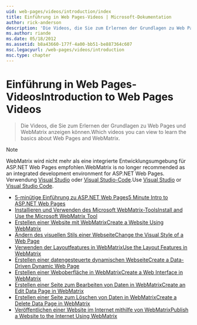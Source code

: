 ```yaml
---
uid: web-pages/videos/introduction/index
title: Einführung in Web Pages-Videos | Microsoft-Dokumentation
author: rick-anderson
description: 'Die Videos, die Sie zum Erlernen der Grundlagen zu Web Pages und WebMatrix anzeigen können.'
ms.author: riande
ms.date: 05/18/2012
ms.assetid: b8a43660-177f-4a00-bb51-be887364c607
msc.legacyurl: /web-pages/videos/introduction
msc.type: chapter
---
```

<a name="introduction-to-web-pages-videos"></a><span data-ttu-id="ecd81-103">Einführung in Web Pages-Videos</span><span class="sxs-lookup"><span data-stu-id="ecd81-103">Introduction to Web Pages Videos</span></span>
====================
> <span data-ttu-id="ecd81-104">Die Videos, die Sie zum Erlernen der Grundlagen zu Web Pages und WebMatrix anzeigen können.</span><span class="sxs-lookup"><span data-stu-id="ecd81-104">Which videos you can view to learn the basics about Web Pages and WebMatrix.</span></span>

> [!NOTE] 
> <span data-ttu-id="ecd81-105">WebMatrix wird nicht mehr als eine integrierte Entwicklungsumgebung für ASP.NET Web Pages empfohlen.</span><span class="sxs-lookup"><span data-stu-id="ecd81-105">WebMatrix is no longer recommended as an integrated development environment for ASP.NET Web Pages.</span></span> <span data-ttu-id="ecd81-106">Verwendung [Visual Studio](xref:aspnet/web-pages/overview/getting-started/program-asp-net-web-pages-in-visual-studio) oder [Visual Studio-Code](https://code.visualstudio.com/).</span><span class="sxs-lookup"><span data-stu-id="ecd81-106">Use [Visual Studio](xref:aspnet/web-pages/overview/getting-started/program-asp-net-web-pages-in-visual-studio) or [Visual Studio Code](https://code.visualstudio.com/).</span></span>


- [<span data-ttu-id="ecd81-107">5-minütige Einführung zu ASP.NET Web Pages</span><span class="sxs-lookup"><span data-stu-id="ecd81-107">5 Minute Intro to ASP.NET Web Pages</span></span>](5-minute-introduction-to-aspnet-web-pages.md)
- [<span data-ttu-id="ecd81-108">Installieren und Verwenden des Microsoft WebMatrix-Tools</span><span class="sxs-lookup"><span data-stu-id="ecd81-108">Install and Use the Microsoft WebMatrix Tool</span></span>](install-and-use-the-microsoft-webmatrix-tool.md)
- [<span data-ttu-id="ecd81-109">Erstellen einer Website mit WebMatrix</span><span class="sxs-lookup"><span data-stu-id="ecd81-109">Create a Website Using WebMatrix</span></span>](create-a-website-using-webmatrix.md)
- [<span data-ttu-id="ecd81-110">Ändern des visuellen Stils einer Webseite</span><span class="sxs-lookup"><span data-stu-id="ecd81-110">Change the Visual Style of a Web Page</span></span>](change-the-visual-style-of-a-web-page.md)
- [<span data-ttu-id="ecd81-111">Verwenden der Layoutfeatures in WebMatrix</span><span class="sxs-lookup"><span data-stu-id="ecd81-111">Use the Layout Features in WebMatrix</span></span>](use-the-layout-features-in-webmatrix.md)
- [<span data-ttu-id="ecd81-112">Erstellen einer datengesteuerte dynamischen Webseite</span><span class="sxs-lookup"><span data-stu-id="ecd81-112">Create a Data-Driven Dynamic Web Page</span></span>](create-a-data-driven-dynamic-web-page.md)
- [<span data-ttu-id="ecd81-113">Erstellen einer Weboberfläche in WebMatrix</span><span class="sxs-lookup"><span data-stu-id="ecd81-113">Create a Web Interface in WebMatrix</span></span>](create-a-web-interface-in-webmatrix.md)
- [<span data-ttu-id="ecd81-114">Erstellen einer Seite zum Bearbeiten von Daten in WebMatrix</span><span class="sxs-lookup"><span data-stu-id="ecd81-114">Create an Edit Data Page in WebMatrix</span></span>](create-an-edit-data-page-in-webmatrix.md)
- [<span data-ttu-id="ecd81-115">Erstellen einer Seite zum Löschen von Daten in WebMatrix</span><span class="sxs-lookup"><span data-stu-id="ecd81-115">Create a Delete Data Page in WebMatrix</span></span>](create-a-delete-data-page-in-webmatrix.md)
- [<span data-ttu-id="ecd81-116">Veröffentlichen einer Website im Internet mithilfe von WebMatrix</span><span class="sxs-lookup"><span data-stu-id="ecd81-116">Publish a Website to the Internet Using WebMatrix</span></span>](publish-a-website-to-the-internet-using-webmatrix.md)
